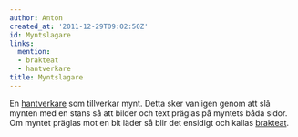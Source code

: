 ```yaml
---
author: Anton
created_at: '2011-12-29T09:02:50Z'
id: Myntslagare
links:
  mention:
  - brakteat
  - hantverkare
title: Myntslagare
---
```


En [hantverkare] som tillverkar mynt. Detta sker vanligen genom att slå mynten med en stans så att
bilder och text präglas på myntets båda sidor. Om myntet präglas mot en bit läder så blir det
ensidigt och kallas [brakteat].

  [hantverkare]: hantverkare
  [brakteat]: brakteat

